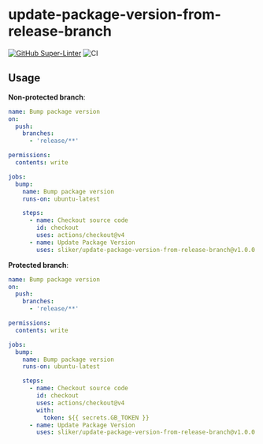 # update-package-version-from-release-branch

[![GitHub Super-Linter](https://github.com/actions/javascript-action/actions/workflows/linter.yml/badge.svg)](https://github.com/super-linter/super-linter)
![CI](https://github.com/actions/javascript-action/actions/workflows/ci.yml/badge.svg)

## Usage

**Non-protected branch**:

```yaml
name: Bump package version
on:
  push:
    branches:
      - 'release/**'

permissions:
  contents: write

jobs:
  bump:
    name: Bump package version
    runs-on: ubuntu-latest

    steps:
      - name: Checkout source code
        id: checkout
        uses: actions/checkout@v4
      - name: Update Package Version
        uses: sliker/update-package-version-from-release-branch@v1.0.0
```

**Protected branch**:

```yaml
name: Bump package version
on:
  push:
    branches:
      - 'release/**'

permissions:
  contents: write

jobs:
  bump:
    name: Bump package version
    runs-on: ubuntu-latest

    steps:
      - name: Checkout source code
        id: checkout
        uses: actions/checkout@v4
        with:
          token: ${{ secrets.GB_TOKEN }}
      - name: Update Package Version
        uses: sliker/update-package-version-from-release-branch@v1.0.0
```
